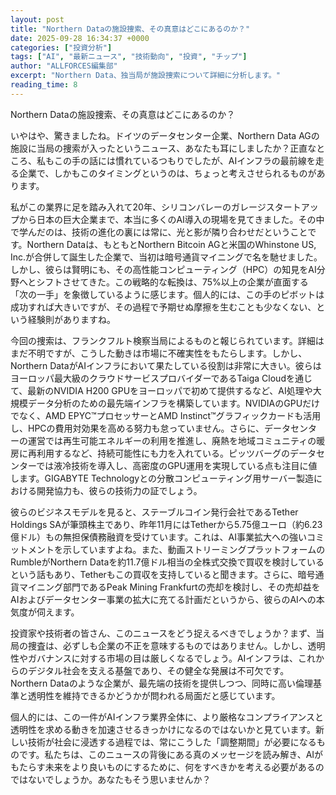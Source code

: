 ```yaml
---
layout: post
title: "Northern Dataの施設捜索、その真意はどこにあるのか？"
date: 2025-09-28 16:34:37 +0000
categories: ["投資分析"]
tags: ["AI", "最新ニュース", "技術動向", "投資", "チップ"]
author: "ALLFORCES編集部"
excerpt: "Northern Data、独当局が施設捜索について詳細に分析します。"
reading_time: 8
---
```


Northern Dataの施設捜索、その真意はどこにあるのか？

いやはや、驚きましたね。ドイツのデータセンター企業、Northern Data AGの施設に当局の捜索が入ったというニュース、あなたも耳にしましたか？正直なところ、私もこの手の話には慣れているつもりでしたが、AIインフラの最前線を走る企業で、しかもこのタイミングというのは、ちょっと考えさせられるものがあります。

私がこの業界に足を踏み入れて20年、シリコンバレーのガレージスタートアップから日本の巨大企業まで、本当に多くのAI導入の現場を見てきました。その中で学んだのは、技術の進化の裏には常に、光と影が隣り合わせだということです。Northern Dataは、もともとNorthern Bitcoin AGと米国のWhinstone US, Inc.が合併して誕生した企業で、当初は暗号通貨マイニングで名を馳せました。しかし、彼らは賢明にも、その高性能コンピューティング（HPC）の知見をAI分野へとシフトさせてきた。この戦略的な転換は、75%以上の企業が直面する「次の一手」を象徴しているように感じます。個人的には、この手のピボットは成功すれば大きいですが、その過程で予期せぬ摩擦を生むことも少なくない、という経験則がありますね。

今回の捜索は、フランクフルト検察当局によるものと報じられています。詳細はまだ不明ですが、こうした動きは市場に不確実性をもたらします。しかし、Northern DataがAIインフラにおいて果たしている役割は非常に大きい。彼らはヨーロッパ最大級のクラウドサービスプロバイダーであるTaiga Cloudを通じて、最新のNVIDIA H200 GPUをヨーロッパで初めて提供するなど、AI処理や大規模データ分析のための最先端インフラを構築しています。NVIDIAのGPUだけでなく、AMD EPYC™プロセッサーとAMD Instinct™グラフィックカードも活用し、HPCの費用対効果を高める努力も怠っていません。さらに、データセンターの運営では再生可能エネルギーの利用を推進し、廃熱を地域コミュニティの暖房に再利用するなど、持続可能性にも力を入れている。ピッツバーグのデータセンターでは液冷技術を導入し、高密度のGPU運用を実現している点も注目に値します。GIGABYTE Technologyとの分散コンピューティング用サーバー製造における開発協力も、彼らの技術力の証でしょう。

彼らのビジネスモデルを見ると、ステーブルコイン発行会社であるTether Holdings SAが筆頭株主であり、昨年11月にはTetherから5.75億ユーロ（約6.23億ドル）もの無担保債務融資を受けています。これは、AI事業拡大への強いコミットメントを示していますよね。また、動画ストリーミングプラットフォームのRumbleがNorthern Dataを約11.7億ドル相当の全株式交換で買収を検討しているという話もあり、Tetherもこの買収を支持していると聞きます。さらに、暗号通貨マイニング部門であるPeak Mining Frankfurtの売却を検討し、その売却益をAIおよびデータセンター事業の拡大に充てる計画だというから、彼らのAIへの本気度が伺えます。

投資家や技術者の皆さん、このニュースをどう捉えるべきでしょうか？まず、当局の捜査は、必ずしも企業の不正を意味するものではありません。しかし、透明性やガバナンスに対する市場の目は厳しくなるでしょう。AIインフラは、これからのデジタル社会を支える基盤であり、その健全な発展は不可欠です。Northern Dataのような企業が、最先端の技術を提供しつつ、同時に高い倫理基準と透明性を維持できるかどうかが問われる局面だと感じています。

個人的には、この一件がAIインフラ業界全体に、より厳格なコンプライアンスと透明性を求める動きを加速させるきっかけになるのではないかと見ています。新しい技術が社会に浸透する過程では、常にこうした「調整期間」が必要になるものです。私たちは、このニュースの背後にある真のメッセージを読み解き、AIがもたらす未来をより良いものにするために、何をすべきかを考える必要があるのではないでしょうか。あなたもそう思いませんか？

